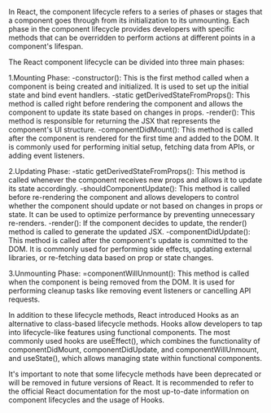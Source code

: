 In React, the component lifecycle refers to a series of phases or stages that a component goes through from its initialization to its unmounting. Each phase in the component lifecycle provides developers with specific methods that can be overridden to perform actions at different points in a component's lifespan.

The React component lifecycle can be divided into three main phases:

1.Mounting Phase:
-constructor(): This is the first method called when a component is being created and initialized. It is used to set up the initial state and bind event handlers.
-static getDerivedStateFromProps(): This method is called right before rendering the component and allows the component to update its state based on changes in props.
-render(): This method is responsible for returning the JSX that represents the component's UI structure.
-componentDidMount(): This method is called after the component is rendered for the first time and added to the DOM. It is commonly used for performing initial setup, fetching data from APIs, or adding event listeners.

2.Updating Phase:
-static getDerivedStateFromProps(): This method is called whenever the component receives new props and allows it to update its state accordingly.
-shouldComponentUpdate(): This method is called before re-rendering the component and allows developers to control whether the component should update or not based on changes in props or state. It can be used to optimize performance by preventing unnecessary re-renders.
-render(): If the component decides to update, the render() method is called to generate the updated JSX.
-componentDidUpdate(): This method is called after the component's update is committed to the DOM. It is commonly used for performing side effects, updating external libraries, or re-fetching data based on prop or state changes.

3.Unmounting Phase:
=componentWillUnmount(): This method is called when the component is being removed from the DOM. It is used for performing cleanup tasks like removing event listeners or cancelling API requests.

In addition to these lifecycle methods, React introduced Hooks as an alternative to class-based lifecycle methods. Hooks allow developers to tap into lifecycle-like features using functional components. The most commonly used hooks are useEffect(), which combines the functionality of componentDidMount, componentDidUpdate, and componentWillUnmount, and useState(), which allows managing state within functional components.

It's important to note that some lifecycle methods have been deprecated or will be removed in future versions of React. It is recommended to refer to the official React documentation for the most up-to-date information on component lifecycles and the usage of Hooks.
